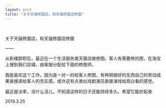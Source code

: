 ```yaml
---
layout: post
title: "关于天貓修圖店，和天貓修圖店修圖"
---
```


  
&nbsp;
&nbsp;


关于天貓修圖店，和天貓修圖店修圖

——

从影楼辞职后，最近在一个生活服务类天猫店做修图。客人有需要修的图，在淘宝上搜到我们店铺，由客服分配给下面的修图师。

我挺喜欢这个工作。因为是一对一的给客人修图，有种把做好的东西自己的劳动成果直接递给客人的充实感。或许这有点类似戏剧演员直接演戏给观众看的感觉。

最近是淡季，没什么活儿，不知道这样的日子还能持续多久。希望它能好起来

2019.3.25
